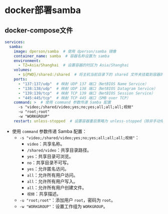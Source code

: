# docker部署samba

## docker-compose文件

```yaml
services:
  samba:
    image: dperson/samba  # 使用 dperson/samba 镜像
    container_name: samba  # 容器名称设置为 samba
    environment:
      - TZ=Asia/Shanghai  # 设置容器的时区为 Asia/Shanghai
    volumes:
      - ${PWD}/shared:/shared  # 将主机当前目录下的 shared 文件夹挂载到容器的 /shared 目录
    ports:
      - "137:137/udp"  # 映射 UDP 137 端口（NetBIOS Name Service）
      - "138:138/udp"  # 映射 UDP 138 端口（NetBIOS Datagram Service）
      - "139:139/tcp"  # 映射 TCP 139 端口（NetBIOS Session Service）
      - "445:445/tcp"  # 映射 TCP 445 端口（SMB over TCP）
    command: >  # 使用 command 参数传递 Samba 配置
      -s "video;/shared/video;yes;no;yes;all;all;all;视频"
      -u "root;root"
      -w "WORKGROUP"
    restart: unless-stopped  # 设置容器重启策略为 unless-stopped（除非手动停止，否则始终重启）
```

- 使用 `command` 参数传递 Samba 配置：
  - `-s "video;/shared/video;yes;no;yes;all;all;all;视频"`：
    - `video`：共享名称。
    - `/shared/video`：共享目录路径。
    - `yes`：共享目录可浏览。
    - `no`：共享目录不可写。
    - `yes`：允许匿名访问。
    - `all`：允许所有用户访问。
    - `all`：允许所有用户写入。
    - `all`：允许所有用户创建文件。
    - `视频`：共享描述。
  - `-u "root;root"`：添加用户 `root`，密码为 `root`。
  - `-w "WORKGROUP"`：设置工作组为 `WORKGROUP`。